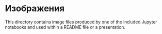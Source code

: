 # Изображения

This directory contains image files produced by one of the included Jupyter notebooks and used within a README file or a presentation.
